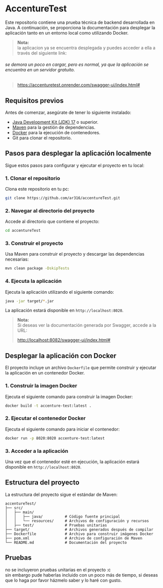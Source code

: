 # AccentureTest

Este repositorio contiene una prueba técnica de backend desarrollada en Java. A continuación, se proporciona la documentación para desplegar la aplicación tanto en un entorno local como utilizando Docker.

> **Nota:**  
> la aplicacion ya se encuentra desplegada y puedes acceder a ella a través del siguiente link:
###### se demora un poco en cargar, pero es normal, ya que la aplicación se encuentra en un servidor gratuito.

>  https://accenturetest.onrender.com/swagger-ui/index.html#




## Requisitos previos

Antes de comenzar, asegúrate de tener lo siguiente instalado:

- [Java Development Kit (JDK) 17](https://www.oracle.com/java/technologies/javase/jdk17-archive-downloads.html) o superior.
- [Maven](https://maven.apache.org/) para la gestión de dependencias.
- [Docker](https://www.docker.com/) para la ejecución de contenedores.
- Git para clonar el repositorio.

## Pasos para desplegar la aplicación localmente

Sigue estos pasos para configurar y ejecutar el proyecto en tu local:

### 1. Clonar el repositorio

Clona este repositorio en tu pc:

```bash
git clone https://github.com/ar316/accentureTest.git
```

### 2. Navegar al directorio del proyecto

Accede al directorio que contiene el proyecto:

```bash
cd accentureTest
```

### 3. Construir el proyecto

Usa Maven para construir el proyecto y descargar las dependencias necesarias:

```bash
mvn clean package -DskipTests
```

### 4. Ejecuta la aplicación

Ejecuta la aplicación utilizando el siguiente comando:

```bash
java -jar target/*.jar
```

La aplicación estará disponible en `http://localhost:8020`.

> **Nota:**  
> Si deseas ver la documentación generada por Swagger, accede a la URL:  
> 
> [http://localhost:8082/swagger-ui/index.html#](http://localhost:8082/swagger-ui/index.html#)

## Desplegar la aplicación con Docker

El proyecto incluye un archivo `Dockerfile` que permite construir y ejecutar la aplicación en un contenedor Docker.

### 1. Construir la imagen Docker

Ejecuta el siguiente comando para construir la imagen Docker:

```bash
docker build -t accenture-test:latest .
```

### 2. Ejecutar el contenedor Docker

Ejecuta el siguiente comando para iniciar el contenedor:

```bash
docker run -p 8020:8020 accenture-test:latest
```

### 3. Acceder a la aplicación

Una vez que el contenedor esté en ejecución, la aplicación estará disponible en `http://localhost:8020`.

## Estructura del proyecto

La estructura del proyecto sigue el estándar de Maven:

```
accentureTest/
├── src/
│   ├── main/
│   │   ├── java/          # Código fuente principal
│   │   └── resources/     # Archivos de configuración y recursos
│   ├── test/              # Pruebas unitarias
├── target/                # Archivos generados después de compilar
├── Dockerfile             # Archivo para construir imágenes Docker
├── pom.xml                # Archivo de configuración de Maven
└── README.md              # Documentación del proyecto
```

## Pruebas

no se incluyeron pruebas unitarias en el proyecto :c  
sin embargo pude haberlas incluido con un poco más de tiempo, 
si deseas que lo haga por favor házmelo saber y lo haré con gusto.